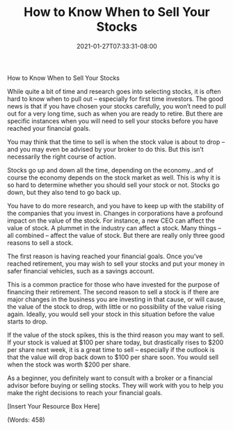﻿---
title: "How to Know When to Sell Your Stocks"
date: 2021-01-27T07:33:31-08:00
description: "Text Files Tips for Web Success"
featured_image: "/images/Text Files.jpg"
tags: ["Text Files"]
---

How to Know When to Sell Your Stocks


While quite a bit of time and research goes into selecting stocks, it is often hard to know when to pull out – especially for first time investors. The good news is that if you have chosen your stocks carefully, you won’t need to pull out for a very long time, such as when you are ready to retire. But there are specific instances when you will need to sell your stocks before you have reached your financial goals.

You may think that the time to sell is when the stock value is about to drop – and you may even be advised by your broker to do this. But this isn’t necessarily the right course of action.

Stocks go up and down all the time, depending on the economy…and of course the economy depends on the stock market as well. This is why it is so hard to determine whether you should sell your stock or not. Stocks go down, but they also tend to go back up.

You have to do more research, and you have to keep up with the stability of the companies that you invest in. Changes in corporations have a profound impact on the value of the stock. For instance, a new CEO can affect the value of stock. A plummet in the industry can affect a stock. Many things – all combined – affect the value of stock. But there are really only three good reasons to sell a stock.

The first reason is having reached your financial goals. Once you’ve reached retirement, you may wish to sell your stocks and put your money in safer financial vehicles, such as a savings account.

This is a common practice for those who have invested for the purpose of financing their retirement. The second reason to sell a stock is if there are major changes in the business you are investing in that cause, or will cause, the value of the stock to drop, with little or no possibility of the value rising again. Ideally, you would sell your stock in this situation before the value starts to drop. 

If the value of the stock spikes, this is the third reason you may want to sell. If your stock is valued at $100 per share today, but drastically rises to $200 per share next week, it is a great time to sell – especially if the outlook is that the value will drop back down to $100 per share soon. You would sell when the stock was worth $200 per share.

As a beginner, you definitely want to consult with a broker or a financial advisor before buying or selling stocks. They will work with you to help you make the right decisions to reach your financial goals.

[Insert Your Resource Box Here]

(Words: 458)





